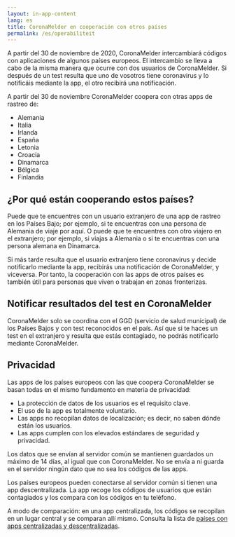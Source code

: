 ```yaml
---
layout: in-app-content
lang: es
title: CoronaMelder en cooperación con otros países
permalink: /es/operabiliteit
---
```

A partir del 30 de noviembre de 2020, CoronaMelder intercambiará códigos con aplicaciones de algunos países europeos. El intercambio se lleva a cabo de la misma manera que ocurre con dos usuarios de CoronaMelder. Si después de un test resulta que uno de vosotros tiene coronavirus y lo notificáis mediante la app, el otro recibirá una notificación.

A partir del 30 de noviembre CoronaMelder coopera con otras apps de rastreo de:

- Alemania
- Italia
- Irlanda
- España
- Letonia
- Croacia
- Dinamarca
- Bélgica
- Finlandia

## ¿Por qué están cooperando estos países?

Puede que te encuentres con un usuario extranjero de una app de rastreo en los Países Bajo; por ejemplo, si te encuentras con una persona de Alemania de viaje por aquí. O puede que te encuentres con otro viajero en el extranjero; por ejemplo, si viajas a Alemania o si te encuentras con una persona alemana en Dinamarca. 

Si más tarde resulta que el usuario extranjero tiene coronavirus y decide notificarlo mediante la app, recibirás una notificación de CoronaMelder, y viceversa. Por tanto, la cooperación con las apps de otros países es también útil para personas que viven o trabajan en zonas fronterizas.

## Notificar resultados del test en CoronaMelder

CoronaMelder solo se coordina con el GGD (servicio de salud municipal) de los Países Bajos y con test reconocidos en el país. Así que si te haces un test en el extranjero y resulta que estás contagiado, no podrás notificarlo mediante CoronaMelder.

## Privacidad

Las apps de los países europeos con las que coopera CoronaMelder se basan todas en el mismo fundamento en materia de privacidad:

- La protección de datos de los usuarios es el requisito clave.
- El uso de la app es totalmente voluntario.
- Las apps no recopilan datos de localización; es decir, no saben dónde están los usuarios.
- Las apps cumplen con los elevados estándares de seguridad y privacidad.

Los datos que se envían al servidor común se mantienen guardados un máximo de 14 días, al igual que con CoronaMelder. No se envía a ni guarda en el servidor ningún dato que no sea los códigos de las apps.

Los países europeos pueden conectarse al servidor común si tienen una app descentralizada. La app recoge los códigos de usuarios que están contagiados y los compara con los códigos en tu teléfono.

A modo de comparación: en una app centralizada, los códigos se recopilan en un lugar central y se comparan allí mismo. Consulta la lista de [países con apps centralizadas y descentralizadas](https://ec.europa.eu/info/live-work-travel-eu/health/coronavirus-response/travel-during-coronavirus-pandemic/how-tracing-and-warning-apps-can-help-during-pandemic_en).
